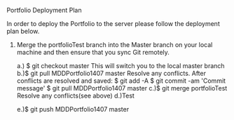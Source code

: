Portfolio Deployment Plan

In order to deploy the Portfolio to the server please follow the deployment plan below.

1. Merge the portfolioTest branch into the Master branch on your local machine and then ensure that you sync Git remotely.

    a.) $ git checkout master
        This will switch you to the local master branch
    b.)$ git pull MDDPortfolio1407 master
        Resolve any conflicts.
        After conflicts are resolved and saved:
        $ git add -A
        $ git commit -am 'Commit message'
        $ git pull MDDPortfolio1407 master
    c.)$ git merge portfolioTest
        Resolve any conflicts(see above)
    d.)Test
        
    e.)$ git push MDDPortfolio1407 master